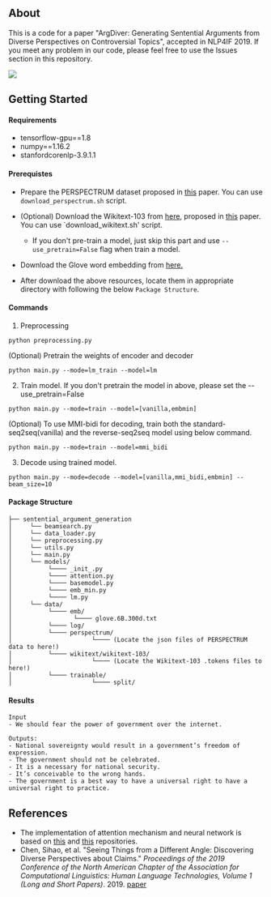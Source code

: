 ## About

This is a code for a paper "ArgDiver: Generating Sentential Arguments from Diverse Perspectives on Controversial Topics", accepted in NLP4IF 2019. If you meet any problem in our code, please feel free to use the Issues section in this repository.

<img src="https://github.com/nlpcl-lab/sentential_argument_generation/blob/master/model.png">

## Getting Started

#### Requirements

- tensorflow-gpu==1.8
- numpy==1.16.2
- stanfordcorenlp-3.9.1.1



#### Prerequistes

- Prepare the PERSPECTRUM dataset proposed in [this](<https://www.aclweb.org/anthology/N19-1053>) paper. You can use `download_perspectrum.sh` script.

- (Optional) Download the Wikitext-103 from [here](<https://blog.einstein.ai/the-wikitext-long-term-dependency-language-modeling-dataset/>), proposed in [this]() paper. You can use `download_wikitext.sh' script.
   - If you don't pre-train a model, just skip this part and use `--use_pretrain=False` flag when train a model.
   
- Download the Glove word embedding from [here.](<https://nlp.stanford.edu/projects/glove/>)

- After download the above resources, locate them in appropriate directory with following the below `Package Structure`.

#### Commands


1. Preprocessing
```
python preprocessing.py
```
(Optional) Pretrain the weights of encoder and decoder

```
python main.py --mode=lm_train --model=lm
```
2. Train model. If you don't pretrain the model in above, please set the --use_pretrain=False
```
python main.py --mode=train --model=[vanilla,embmin]
```
(Optional) To use MMI-bidi for decoding, train both the standard-seq2seq(vanilla) and the reverse-seq2seq model using below command.

```
python main.py --mode=train --model=mmi_bidi
```
3. Decode using trained model.
```
python main.py --mode=decode --model=[vanilla,mmi_bidi,embmin] --beam_size=10
```
#### Package Structure

```
├── sentential_argument_generation
│     └── beamsearch.py
│     └── data_loader.py
│     └── preprocessing.py
│     └── utils.py
│     └── main.py
│     └── models/
│          └──── _init_.py
│          └──── attention.py
│          └──── basemodel.py
│          └──── emb_min.py
│          └──── lm.py
│     └── data/
│          └──── emb/
│                 └──── glove.6B.300d.txt
│          └──── log/
│          └──── perspectrum/
│                      └──── (Locate the json files of PERSPECTRUM data to here!)
│          └──── wikitext/wikitext-103/
│                      └──── (Locate the Wikitext-103 .tokens files to here!)
│          └──── trainable/
│                      └──── split/
```

#### Results
```
Input
- We should fear the power of government over the internet.

Outputs:
- National sovereignty would result in a government’s freedom of expression.
- The government should not be celebrated.
- It is a necessary for national security.
- It’s conceivable to the wrong hands.
- The government is a best way to have a universal right to have a universal right to practice.
```

## References

* The implementation of attention mechanism and neural network is based on [this](<https://github.com/XinyuHua/neural-argument-generation>) and [this](<https://github.com/abisee/pointer-generator>) repositories.
* Chen, Sihao, et al. "Seeing Things from a Different Angle: Discovering Diverse Perspectives about Claims." *Proceedings of the 2019 Conference of the North American Chapter of the Association for Computational Linguistics: Human Language Technologies, Volume 1 (Long and Short Papers)*. 2019. [paper](<https://www.aclweb.org/anthology/N19-1053>)
